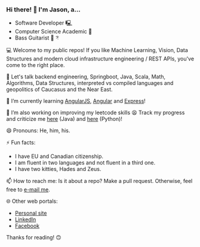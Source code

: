 ### Hi there! 👋 I'm Jason, a...

  - Software Developer 🖳
  - Computer Science Academic 🏫
  - Bass Guitarist 🎸 𝄤

💻 Welcome to my public repos! If you like Machine Learning, Vision, Data Structures and modern cloud infrastructure engineering / REST APIs, you've come to the right place.

💬 Let's talk backend engineering, Springboot, Java, Scala, Math, Algorithms, Data Structures, interpreted vs compiled languages and geopolitics of Caucasus and the Near East.

🌱 I’m currently learning [AngularJS](https://angularjs.org/), [Angular](https://angular.io/) and [Express](https://expressjs.com/)!

🔭 I’m also working on improving my leetcode skills 😫 Track my progress and criticize me [here](https://github.com/jasonfilippou/JIP) (Java) and [here](https://github.com/jasonfilippou/PIP) \(Python)!

😄 Pronouns: He, him, his.

⚡ Fun facts:

  - I have EU and Canadian citizenship.
  - I am fluent in two languages and not fluent in a third one.
  - I have two kitties, Hades and Zeus.

📫 How to reach me: Is it about a repo? Make a pull request. Otherwise, feel free to [e-mail me](mailto:jason.filippou@gmail.com).

🌐 Other web portals:

  - [Personal site](https://www.jasonfilippou.com/)
  - [LinkedIn](https://www.linkedin.com/in/jasonfilippou/)
  - [Facebook](https://www.facebook.com/jason.filippou.5)

Thanks for reading! 🙃

<!--
**jasonfilippou/jasonfilippou** is a ✨ _special_ ✨ repository because its `README.md` (this file) appears on your GitHub profile.

Here are some ideas to get you started:

- 🔭 I’m currently working on ...
- 🌱 I’m currently learning ...
- 👯 I’m looking to collaborate on ...
- 🤔 I’m looking for help with ...
- 💬 Ask me about ...
- 📫 How to reach me: ...
- 😄 Pronouns: ...
- ⚡ Fun fact: ...
-->
